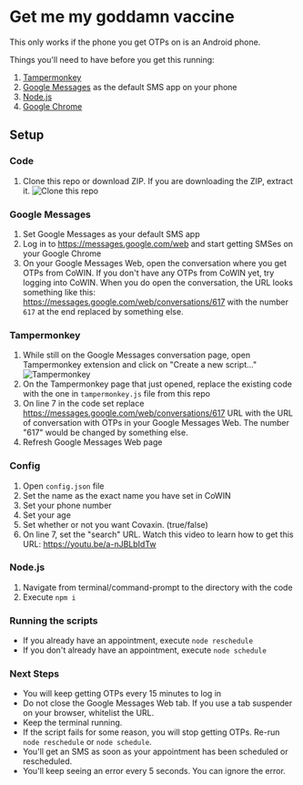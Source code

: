 # Get me my goddamn vaccine

This only works if the phone you get OTPs on is an Android phone.

Things you'll need to have before you get this running:

1. [Tampermonkey](https://chrome.google.com/webstore/detail/tampermonkey/dhdgffkkebhmkfjojejmpbldmpobfkfo?hl=en)
1. [Google Messages](https://play.google.com/store/apps/details?id=com.google.android.apps.messaging&hl=en_IN&gl=US) as the default SMS app on your phone
1. [Node.js](https://nodejs.org/en/)
1. [Google Chrome](https://chrome.google.com)

## Setup

### Code

1. Clone this repo or download ZIP. If you are downloading the ZIP, extract it.
   ![Clone this repo](https://i.imgur.com/PwaCLAn.png)

### Google Messages

1. Set Google Messages as your default SMS app
1. Log in to https://messages.google.com/web and start getting SMSes on your Google Chrome
1. On your Google Messages Web, open the conversation where you get OTPs from CoWIN. If you don't have any OTPs from CoWIN yet, try logging into CoWIN. When you do open the conversation, the URL looks something like this: https://messages.google.com/web/conversations/617 with the number `617` at the end replaced by something else.

### Tampermonkey

1. While still on the Google Messages conversation page, open Tampermonkey extension and click on "Create a new script..."
   ![Tampermonkey](https://i.imgur.com/WnJDdaN.png)
1. On the Tampermonkey page that just opened, replace the existing code with the one in `tampermonkey.js` file from this repo
1. On line 7 in the code set replace https://messages.google.com/web/conversations/617 URL with the URL of conversation with OTPs in your Google Messages Web. The number "617" would be changed by something else.
1. Refresh Google Messages Web page

### Config

1. Open `config.json` file
1. Set the name as the exact name you have set in CoWIN
1. Set your phone number
1. Set your age
1. Set whether or not you want Covaxin. (true/false)
1. On line 7, set the "search" URL. Watch this video to learn how to get this URL: https://youtu.be/a-nJBLbIdTw

### Node.js

1. Navigate from terminal/command-prompt to the directory with the code
1. Execute `npm i`

### Running the scripts

- If you already have an appointment, execute `node reschedule`
- If you don't already have an appointment, execute `node schedule`

### Next Steps

- You will keep getting OTPs every 15 minutes to log in
- Do not close the Google Messages Web tab. If you use a tab suspender on your browser, whitelist the URL.
- Keep the terminal running.
- If the script fails for some reason, you will stop getting OTPs. Re-run `node reschedule` or `node schedule`.
- You'll get an SMS as soon as your appointment has been scheduled or rescheduled.
- You'll keep seeing an error every 5 seconds. You can ignore the error.
